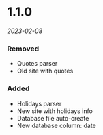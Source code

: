 # 1.1.0
*2023-02-08*


### Removed 
- Quotes parser
- Old site with quotes

### Added
- Holidays parser
- New site with holidays info
- Database file auto-create
- New database column: date